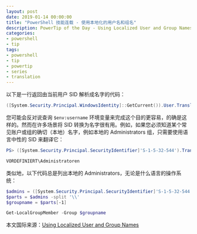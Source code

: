 ```yaml
---
layout: post
date: 2019-01-14 00:00:00
title: "PowerShell 技能连载 - 使用本地化的用户名和组名"
description: PowerTip of the Day - Using Localized User and Group Names
categories:
- powershell
- tip
tags:
- powershell
- tip
- powertip
- series
- translation
---
```

以下是一行返回由当前用户 SID 解析成名字的代码：

```powershell
([System.Security.Principal.WindowsIdentity]::GetCurrent()).User.Translate( [System.Security.Principal.NTAccount]).Value
```

您可能会反对说查询 `$env:username` 环境变量来完成这个目的更容易，的确是这样的。然而在许多场景将 SID 转换为名字很有用。例如，如果您必须知道某个常见账户或组的确切（本地）名字，例如本地的 Administrators 组，只需要使用语言中性的 SID 来翻译它：

```powershell
PS> ([System.Security.Principal.SecurityIdentifier]'S-1-5-32-544').Translate( [System.Security.Principal.NTAccount]).Value

VORDEFINIERT\Administratoren 
```

类似地，以下代码总是列出本地的 Administrators，无论是什么语言的操作系统：

```powershell
$admins = ([System.Security.Principal.SecurityIdentifier]'S-1-5-32-544').Translate( [System.Security.Principal.NTAccount]).Value
$parts = $admins -split '\\'
$groupname = $parts[-1]

Get-LocalGroupMember -Group $groupname
```

<!--more-->
本文国际来源：[Using Localized User and Group Names](https://community.idera.com/database-tools/powershell/powertips/b/tips/posts/using-localized-user-and-group-names)
